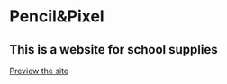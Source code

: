 # Pencil&Pixel 
## This is a website for school supplies 

[Preview the site](https://marcoamir404.github.io/Pencil-Pixel-IT-project-/)
